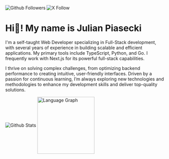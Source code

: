 ![Github Followers](https://img.shields.io/github/followers/piaseckijulian?logo=github&style=for-the-badge&color=0891b2&labelColor=1c1917)
![X Follow](https://img.shields.io/twitter/follow/piaseckijulian?logo=x&style=for-the-badge&color=0891b2&labelColor=1c1917)

# Hi👋! My name is Julian Piasecki

I'm a self-taught Web Developer specializing in Full-Stack development, with several years of experience in building scalable and efficient applications. My primary tools include TypeScript, Python, and Go. I frequently work with Next.js for its powerful full-stack capabilities.

I thrive on solving complex challenges, from optimizing backend performance to creating intuitive, user-friendly interfaces. Driven by a passion for continuous learning, I’m always exploring new technologies and methodologies to enhance my development skills and deliver top-quality solutions.

<div>
  <img heigth="100" align="center" src="https://github-readme-stats.vercel.app/api?username=piaseckijulian&show_icons=true&count_private=true&theme=algolia&hide_border=true&rank_icon=github" alt="Github Stats"/>

  <img height="180" align="center" src="https://github-readme-stats.vercel.app/api/top-langs?username=piaseckijulian&theme=algolia&layout=compact&hide_border=true&card_width=320" alt="Language Graph" />
</div>

